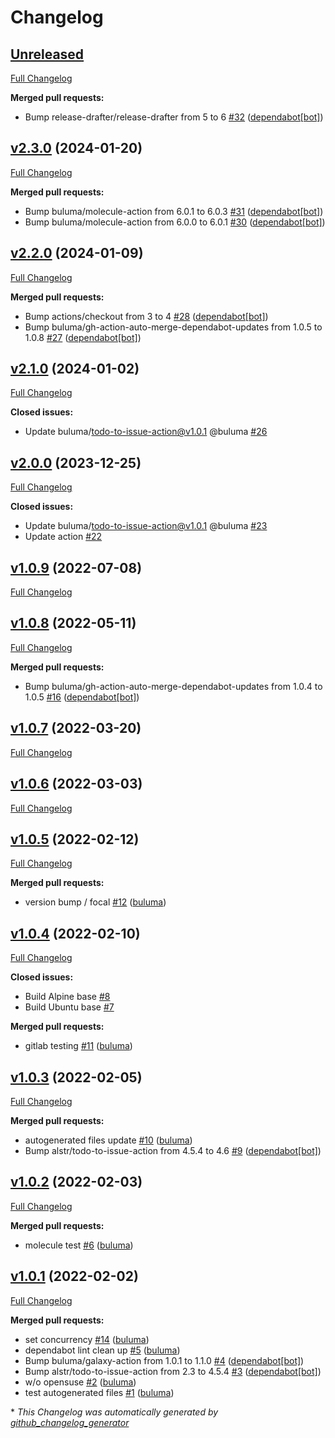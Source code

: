 # Changelog

## [Unreleased](https://github.com/buluma/ansible-role-forensics/tree/HEAD)

[Full Changelog](https://github.com/buluma/ansible-role-forensics/compare/v2.3.0...HEAD)

**Merged pull requests:**

- Bump release-drafter/release-drafter from 5 to 6 [\#32](https://github.com/buluma/ansible-role-forensics/pull/32) ([dependabot[bot]](https://github.com/apps/dependabot))

## [v2.3.0](https://github.com/buluma/ansible-role-forensics/tree/v2.3.0) (2024-01-20)

[Full Changelog](https://github.com/buluma/ansible-role-forensics/compare/v2.2.0...v2.3.0)

**Merged pull requests:**

- Bump buluma/molecule-action from 6.0.1 to 6.0.3 [\#31](https://github.com/buluma/ansible-role-forensics/pull/31) ([dependabot[bot]](https://github.com/apps/dependabot))
- Bump buluma/molecule-action from 6.0.0 to 6.0.1 [\#30](https://github.com/buluma/ansible-role-forensics/pull/30) ([dependabot[bot]](https://github.com/apps/dependabot))

## [v2.2.0](https://github.com/buluma/ansible-role-forensics/tree/v2.2.0) (2024-01-09)

[Full Changelog](https://github.com/buluma/ansible-role-forensics/compare/v2.1.0...v2.2.0)

**Merged pull requests:**

- Bump actions/checkout from 3 to 4 [\#28](https://github.com/buluma/ansible-role-forensics/pull/28) ([dependabot[bot]](https://github.com/apps/dependabot))
- Bump buluma/gh-action-auto-merge-dependabot-updates from 1.0.5 to 1.0.8 [\#27](https://github.com/buluma/ansible-role-forensics/pull/27) ([dependabot[bot]](https://github.com/apps/dependabot))

## [v2.1.0](https://github.com/buluma/ansible-role-forensics/tree/v2.1.0) (2024-01-02)

[Full Changelog](https://github.com/buluma/ansible-role-forensics/compare/v2.0.0...v2.1.0)

**Closed issues:**

- Update buluma/todo-to-issue-action@v1.0.1 @buluma [\#26](https://github.com/buluma/ansible-role-forensics/issues/26)

## [v2.0.0](https://github.com/buluma/ansible-role-forensics/tree/v2.0.0) (2023-12-25)

[Full Changelog](https://github.com/buluma/ansible-role-forensics/compare/v1.0.9...v2.0.0)

**Closed issues:**

- Update buluma/todo-to-issue-action@v1.0.1 @buluma [\#23](https://github.com/buluma/ansible-role-forensics/issues/23)
- Update action [\#22](https://github.com/buluma/ansible-role-forensics/issues/22)

## [v1.0.9](https://github.com/buluma/ansible-role-forensics/tree/v1.0.9) (2022-07-08)

[Full Changelog](https://github.com/buluma/ansible-role-forensics/compare/v1.0.8...v1.0.9)

## [v1.0.8](https://github.com/buluma/ansible-role-forensics/tree/v1.0.8) (2022-05-11)

[Full Changelog](https://github.com/buluma/ansible-role-forensics/compare/v1.0.7...v1.0.8)

**Merged pull requests:**

- Bump buluma/gh-action-auto-merge-dependabot-updates from 1.0.4 to 1.0.5 [\#16](https://github.com/buluma/ansible-role-forensics/pull/16) ([dependabot[bot]](https://github.com/apps/dependabot))

## [v1.0.7](https://github.com/buluma/ansible-role-forensics/tree/v1.0.7) (2022-03-20)

[Full Changelog](https://github.com/buluma/ansible-role-forensics/compare/v1.0.6...v1.0.7)

## [v1.0.6](https://github.com/buluma/ansible-role-forensics/tree/v1.0.6) (2022-03-03)

[Full Changelog](https://github.com/buluma/ansible-role-forensics/compare/v1.0.5...v1.0.6)

## [v1.0.5](https://github.com/buluma/ansible-role-forensics/tree/v1.0.5) (2022-02-12)

[Full Changelog](https://github.com/buluma/ansible-role-forensics/compare/v1.0.4...v1.0.5)

**Merged pull requests:**

- version bump / focal [\#12](https://github.com/buluma/ansible-role-forensics/pull/12) ([buluma](https://github.com/buluma))

## [v1.0.4](https://github.com/buluma/ansible-role-forensics/tree/v1.0.4) (2022-02-10)

[Full Changelog](https://github.com/buluma/ansible-role-forensics/compare/v1.0.3...v1.0.4)

**Closed issues:**

- Build Alpine base [\#8](https://github.com/buluma/ansible-role-forensics/issues/8)
- Build Ubuntu base [\#7](https://github.com/buluma/ansible-role-forensics/issues/7)

**Merged pull requests:**

- gitlab testing [\#11](https://github.com/buluma/ansible-role-forensics/pull/11) ([buluma](https://github.com/buluma))

## [v1.0.3](https://github.com/buluma/ansible-role-forensics/tree/v1.0.3) (2022-02-05)

[Full Changelog](https://github.com/buluma/ansible-role-forensics/compare/v1.0.2...v1.0.3)

**Merged pull requests:**

- autogenerated files update [\#10](https://github.com/buluma/ansible-role-forensics/pull/10) ([buluma](https://github.com/buluma))
- Bump alstr/todo-to-issue-action from 4.5.4 to 4.6 [\#9](https://github.com/buluma/ansible-role-forensics/pull/9) ([dependabot[bot]](https://github.com/apps/dependabot))

## [v1.0.2](https://github.com/buluma/ansible-role-forensics/tree/v1.0.2) (2022-02-03)

[Full Changelog](https://github.com/buluma/ansible-role-forensics/compare/v1.0.1...v1.0.2)

**Merged pull requests:**

- molecule test [\#6](https://github.com/buluma/ansible-role-forensics/pull/6) ([buluma](https://github.com/buluma))

## [v1.0.1](https://github.com/buluma/ansible-role-forensics/tree/v1.0.1) (2022-02-02)

[Full Changelog](https://github.com/buluma/ansible-role-forensics/compare/5463c8d9e2ed257097c87c28a51a37a608464bba...v1.0.1)

**Merged pull requests:**

- set concurrency [\#14](https://github.com/buluma/ansible-role-forensics/pull/14) ([buluma](https://github.com/buluma))
- dependabot lint clean up [\#5](https://github.com/buluma/ansible-role-forensics/pull/5) ([buluma](https://github.com/buluma))
- Bump buluma/galaxy-action from 1.0.1 to 1.1.0 [\#4](https://github.com/buluma/ansible-role-forensics/pull/4) ([dependabot[bot]](https://github.com/apps/dependabot))
- Bump alstr/todo-to-issue-action from 2.3 to 4.5.4 [\#3](https://github.com/buluma/ansible-role-forensics/pull/3) ([dependabot[bot]](https://github.com/apps/dependabot))
- w/o opensuse [\#2](https://github.com/buluma/ansible-role-forensics/pull/2) ([buluma](https://github.com/buluma))
- test autogenerated files [\#1](https://github.com/buluma/ansible-role-forensics/pull/1) ([buluma](https://github.com/buluma))



\* *This Changelog was automatically generated by [github_changelog_generator](https://github.com/github-changelog-generator/github-changelog-generator)*

